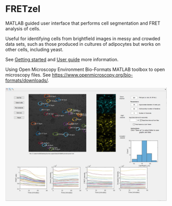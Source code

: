 # FRETzel
MATLAB guided user interface that performs cell segmentation and FRET analysis of cells.

Useful for identifying cells from brightfield images in messy and crowded data sets, such as those produced in cultures of adipocytes but works on other cells, including yeast.

See [Getting started](GettingStarted.md) and [User guide](UserGuide.md) more information.

Using Open Microscopy Environment Bio-Formats MATLAB toolbox to open microscopy files. See https://www.openmicroscopy.org/bio-formats/downloads/.

![Image of interface](completeGUI.JPG)
